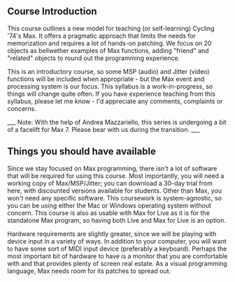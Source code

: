 ## Course Introduction
This course outlines a new model for teaching (or self-learning) Cycling '74's Max. It offers a pragmatic approach that limits the needs for memorization and requires a lot of hands-on patching. We focus on 20 objects as bellwether examples of Max functions, adding "friend" and "related" objects to round out the programming experience.

This is an introductory course, so some MSP (audio) and Jitter (video) functions will be included when appropriate - but the Max event and processing system is our focus. This syllabus is a work-in-progress, so things will change quite often. If you have experience teaching from this syllabus, please let me know - I'd appreciate any comments, complaints or concerns.

___ Note: With the help of Andrea Mazzariello, this series is undergoing a bit of a facelift for Max 7. Please bear with us during the transition. ___

## Things you should have available
Since we stay focused on Max programming, there isn't a lot of software that will be required for using this course. Most importantly, you will need a working copy of Max/MSP/Jitter; you can download a 30-day trial from here, with discounted versions available for students. Other than Max, you won't need any specific software. This coursework is system-agnostic, so you can be using either the Mac or Windows operating system without concern. This course is also as usable with Max for Live as it is for the standalone Max program, so having both Live and Max for Live is an option.

Hardware requirements are slightly greater, since we will be playing with device input in a variety of ways. In addition to your computer, you will want to have some sort of MIDI input device (preferably a keyboard). Perhaps the most important bit of hardware to have is a monitor that you are comfortable with and that provides plenty of screen real estate. As a visual programming language, Max needs room for its patches to spread out.
